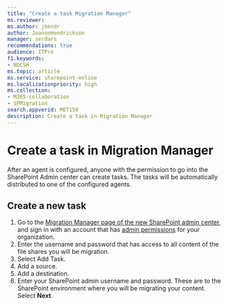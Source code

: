 ```yaml
---
title: "Create a task Migration Manager"
ms.reviewer: 
ms.author: jhendr
author: JoanneHendrickson
manager: serdars
recommendations: true
audience: ITPro
f1.keywords:
- NOCSH
ms.topic: article
ms.service: sharepoint-online
ms.localizationpriority: high
ms.collection: 
- M365-collaboration
- SPMigration
search.appverid: MET150
description: Create a task in Migration Manager
---
```


# Create a task in Migration Manager

After an agent is configured, anyone with the permission to go into the SharePoint Admin center can create tasks. The tasks will be automatically distributed to one of the configured agents.



## Create a new task

1. Go to the [Migration Manager page of the new SharePoint admin center](https://admin.microsoft.com/sharepoint?page=migrationCenter&modern), and sign in with an account that has [admin permissions](/sharepoint/sharepoint-admin-role) for your organization.
2. Enter the username and password that has access to all content of the file shares you will be migration.
3. Select Add Task.
4. Add a source.
5. Add a destination.
6. Enter your SharePoint admin username and password. These are to the SharePoint environment where you will be migrating your content. Select **Next**.

